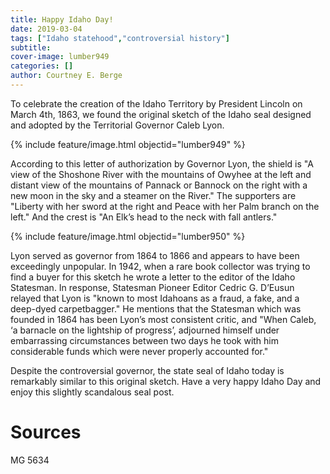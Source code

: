 ```yaml
---
title: Happy Idaho Day!
date: 2019-03-04
tags: ["Idaho statehood","controversial history"]
subtitle: 
cover-image: lumber949
categories: []
author: Courtney E. Berge
---
```


To celebrate the creation of the Idaho Territory by President Lincoln on March 4th, 1863, we found the original sketch of the Idaho seal designed and adopted by the Territorial Governor Caleb Lyon.

{% include feature/image.html objectid="lumber949" %}

According to this letter of authorization by Governor Lyon, the shield is "A view of the Shoshone River with the mountains of Owyhee at the left and distant view of the mountains of Pannack or Bannock on the right with a new moon in the sky and a steamer on the River." The supporters are "Liberty with her sword at the right and Peace with her Palm branch on the left." And the crest is "An Elk’s head to the neck with fall antlers."

{% include feature/image.html objectid="lumber950" %}

Lyon served as governor from 1864 to 1866 and appears to have been exceedingly unpopular. In 1942, when a rare book collector was trying to find a buyer for this sketch he wrote a letter to the editor of the Idaho Statesman. In response, Statesman Pioneer Editor Cedric G. D’Eusun relayed that Lyon is "known to most Idahoans as a fraud, a fake, and a deep-dyed carpetbagger." He mentions that the Statesman which was founded in 1864 has been Lyon’s most consistent critic, and "When Caleb, ‘a barnacle on the lightship of progress’, adjourned himself under embarrassing circumstances between two days he took with him considerable funds which were never properly accounted for."

Despite the controversial governor, the state seal of Idaho today is remarkably similar to this original sketch. Have a very happy Idaho Day and enjoy this slightly scandalous seal post. 

# Sources

MG 5634
